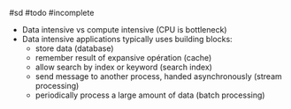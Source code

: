 #sd #todo #incomplete

- Data intensive vs compute intensive (CPU is bottleneck)
- Data intensive applications typically uses building blocks:
  - store data (database)
  - remember result of expansive opération (cache)
  - allow search by index or keyword (search index)
  - send message to another process, handed asynchronously (stream processing)
  - periodically process a large amount of data (batch processing)
